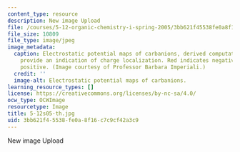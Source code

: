 ```yaml
---
content_type: resource
description: New image Upload
file: /courses/5-12-organic-chemistry-i-spring-2005/3bb621f45538fe0a8f16c7c9cf42a3c9_5-12s05-th.jpg
file_size: 10809
file_type: image/jpeg
image_metadata:
  caption: Electrostatic potential maps of carbanions, derived computationally to
    provide an indication of charge localization. Red indicates negative; blue indicates
    positive. (Image courtesy of Professor Barbara Imperiali.)
  credit: ''
  image-alt: Electrostatic potential maps of carbanions.
learning_resource_types: []
license: https://creativecommons.org/licenses/by-nc-sa/4.0/
ocw_type: OCWImage
resourcetype: Image
title: 5-12s05-th.jpg
uid: 3bb621f4-5538-fe0a-8f16-c7c9cf42a3c9
---
```

New image Upload